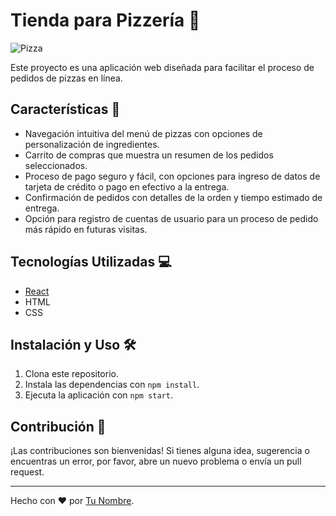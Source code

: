 # Tienda para Pizzería 🍕

![Pizza](https://img.icons8.com/dusk/64/000000/pizza.png)

Este proyecto es una aplicación web diseñada para facilitar el proceso de pedidos de pizzas en línea.

## Características 🚀

- Navegación intuitiva del menú de pizzas con opciones de personalización de ingredientes.
- Carrito de compras que muestra un resumen de los pedidos seleccionados.
- Proceso de pago seguro y fácil, con opciones para ingreso de datos de tarjeta de crédito o pago en efectivo a la entrega.
- Confirmación de pedidos con detalles de la orden y tiempo estimado de entrega.
- Opción para registro de cuentas de usuario para un proceso de pedido más rápido en futuras visitas.

## Tecnologías Utilizadas 💻

- [React](https://reactjs.org/)
- HTML
- CSS

## Instalación y Uso 🛠️

1. Clona este repositorio.
2. Instala las dependencias con `npm install`.
3. Ejecuta la aplicación con `npm start`.

## Contribución 🤝

¡Las contribuciones son bienvenidas! Si tienes alguna idea, sugerencia o encuentras un error, por favor, abre un nuevo problema o envía un pull request.

---

Hecho con ❤️ por [Tu Nombre](https://github.com/tunombre).

